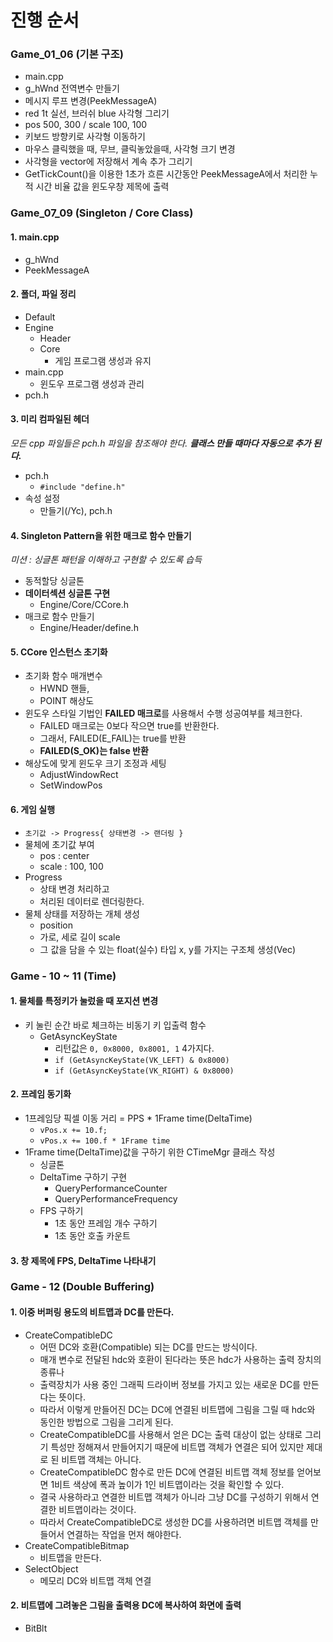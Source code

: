 # 진행 순서

### Game_01_06 (기본 구조)
- main.cpp
- g_hWnd 전역변수 만들기
- 메시지 루프 변경(PeekMessageA)
- red 1t 실선, 브러쉬 blue 사각형 그리기
- pos  500, 300 / scale 100, 100
- 키보드 방향키로 사각형 이동하기
- 마우스 클릭했을 때, 무브, 클릭놓았을때, 사각형 크기 변경
- 사각형을 vector에 저장해서 계속 추가 그리기
- GetTickCount()을 이용한 1초가 흐른 시간동안 PeekMessageA에서 처리한 누적 시간 비율 값을 윈도우창 제목에 출력


### Game_07_09 (Singleton / Core Class)
#### 1. main.cpp
- g_hWnd 
- PeekMessageA

#### 2. 폴더, 파일 정리
- Default
- Engine
  - Header
  - Core
    - 게임 프로그램 생성과 유지
- main.cpp
  - 윈도우 프로그램 생성과 관리
- pch.h

#### 3. 미리 컴파일된 헤더
*모든 cpp 파일들은 pch.h 파일을 참조해야 한다. **클래스 만들 때마다 자동으로 추가 된다.***
- pch.h
  - `#include "define.h"`
- 속성 설정
  - 만들기(/Yc), pch.h

#### 4. Singleton Pattern을 위한 매크로 함수 만들기
*미션 : 싱글톤 패턴을 이해하고 구현할 수 있도록 습득*
- 동적할당 싱글톤
- **데이터섹션 싱글톤 구현**
  - Engine/Core/CCore.h
- 매크로 함수 만들기  
  - Engine/Header/define.h

#### 5. CCore 인스턴스 초기화
- 초기화 함수 매개변수
  - HWND 핸들, 
  - POINT 해상도
- 윈도우 스타일 기법인 **FAILED 매크로**를 사용해서 수행 성공여부를 체크한다.
  - FAILED 매크로는 0보다 작으면 true를 반환한다.
  - 그래서, FAILED(E_FAIL)는 true를 반환
  - **FAILED(S_OK)는 false 반환**
- 해상도에 맞게 윈도우 크기 조정과 세팅
  - AdjustWindowRect
  - SetWindowPos

#### 6. 게임 실행
- `초기값 -> Progress{ 상태변경 -> 랜더링 }`
- 물체에 초기값 부여
  - pos : center
  - scale :  100, 100 
- Progress
  - 상태 변경 처리하고
  - 처리된 데이터로 렌더링한다.
- 물체 상태를 저장하는 개체 생성
  - position
  - 가로, 세로 길이 scale
  - 그 값을 담을 수 있는 float(실수) 타입 x, y를 가지는 구조체 생성(Vec)

### Game - 10 ~ 11 (Time)
#### 1. 물체를 특정키가 눌렀을 때 포지션 변경
- 키 눌린 순간 바로 체크하는 비동기 키 입출력 함수
  - GetAsyncKeyState
    - 리턴값은 `0, 0x8000, 0x8001, 1` 4가지다.
    - `if (GetAsyncKeyState(VK_LEFT) & 0x8000)`
    - `if (GetAsyncKeyState(VK_RIGHT) & 0x8000)`

#### 2. 프레임 동기화
- 1프레임당 픽셀 이동 거리 = PPS * 1Frame time(DeltaTime)
  - `vPos.x += 10.f;`
  - `vPos.x += 100.f * 1Frame time`
- 1Frame time(DeltaTime)값을 구하기 위한 CTimeMgr 클래스 작성
  - 싱글톤
  - DeltaTime 구하기 구현
    - QueryPerformanceCounter
    - QueryPerformanceFrequency
  - FPS 구하기
    - 1초 동안 프레임 개수 구하기
    - 1초 동안 호출 카운트 

#### 3. 창 제목에 FPS, DeltaTime 나타내기

### Game - 12 (Double Buffering)
#### 1. 이중 버퍼링 용도의 비트맵과 DC를 만든다.
- CreateCompatibleDC
  - 어떤 DC와 호환(Compatible) 되는 DC를 만드는 방식이다.
  - 매개 변수로 전달된 hdc와 호환이 된다라는 뜻은 hdc가 사용하는 출력 장치의 종류나
  - 출력장치가 사용 중인 그래픽 드라이버 정보를 가지고 있는 새로운 DC를 만든다는 뜻이다.
  - 따라서 이렇게 만들어진 DC는 DC에 연결된 비트맵에 그림을 그릴 때 hdc와 동인한 방법으로 그림을 그리게 된다.
  - CreateCompatibleDC를 사용해서 얻은 DC는 출력 대상이 없는 상태로 그리기 특성만 정해져서 만들어지기 때문에 비트맵 객체가 연결은 되어 있지만 제대로 된 비트맵 객체는 아니다.
  - CreateCompatibleDC 함수로 만든 DC에 연결된 비트맵 객체 정보를 얻어보면 1비트 색상에 폭과 높이가 1인 비트맵이라는 것을 확인할 수 있다. 
  - 결국 사용하라고 연결한 비트맵 객체가 아니라 그냥 DC를 구성하기 위해서 연결한 비트맵이라는 것이다.
  - 따라서 CreateCompatibleDC로 생성한 DC를 사용하려면 비트맵 객체를 만들어서 연결하는 작업을 먼저 해야한다.
- CreateCompatibleBitmap
  - 비트맵을 만든다.
- SelectObject
  - 메모리 DC와 비트맵 객체 연결
#### 2. 비트맵에 그려놓은 그림을 출력용 DC에 복사하여 화면에 출력
- BitBlt





